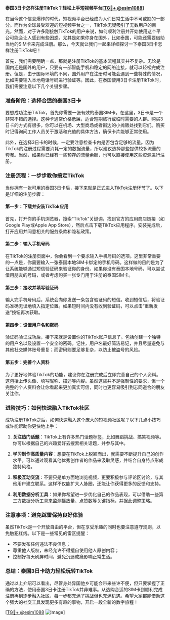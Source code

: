 **泰国3日卡怎样注册TikTok？轻松上手短视频平台[[TG💪+ @esim1088](https://t.me/s/esim1088)]**

在当今这个信息爆炸的时代，短视频平台已经成为人们日常生活中不可或缺的一部分。而作为全球最受欢迎的短视频平台之一，TikTok无疑吸引了无数用户的目光。然而，对于许多刚接触TikTok的用户来说，如何顺利注册并开始使用这个平台可能会让人感到有些困惑。尤其是如果你身在国外，比如泰国，可能还需要借助当地的SIM卡来完成注册。那么，今天就让我们一起来详细探讨一下泰国3日卡怎样注册TikTok吧！

首先，我们需要明确一点，那就是注册TikTok的基本流程其实并不复杂。无论是国内还是国外的用户，只要有一部智能手机和稳定的网络连接，就可以轻松完成注册。但是，由于国际环境的不同，国外用户在注册时可能会遇到一些特殊的情况，比如需要输入本地电话号码进行验证等。因此，在泰国使用3日卡注册TikTok时，我们需要注意以下几个关键步骤。

### **准备阶段：选择合适的泰国3日卡**

要想成功注册TikTok，首先你需要一张有效的泰国SIM卡。在这里，3日卡是一个非常不错的选择。这种卡通常价格低廉，适合短期旅行或临时需要的人群。购买3日卡的方式有很多，你可以在机场、大型商场或者街边的小摊贩处找到它们。购买时记得询问工作人员关于激活和充值的具体方法，确保卡片能够正常使用。

此外，在选择3日卡的时候，一定要注意检查卡内是否包含足够的流量。因为TikTok的注册过程需要消耗一定的数据流量，所以建议选择那些提供较多流量的套餐。当然，如果你已经有一些预存的流量余额，也可以直接使用这些资源进行注册。

### **注册流程：一步步教你搞定TikTok**

当你拥有一张可用的泰国3日卡后，接下来就是正式进入TikTok注册环节了。以下是详细的注册步骤：

#### **第一步：下载并安装TikTok应用**

首先，打开你的手机浏览器，搜索“TikTok”关键词，找到官方的应用商店链接（如Google Play或Apple App Store），然后点击下载TikTok应用程序。安装完成后，打开应用并同意相关的服务条款和隐私政策。

#### **第二步：输入手机号码**

在TikTok的注册页面中，你会看到一个要求输入手机号码的选项。这里非常重要的一点是，你需要输入一张泰国本地SIM卡绑定的手机号码。这样做的目的是为了让系统能够通过短信验证码来验证你的身份。如果你没有泰国本地号码，可以尝试借用朋友的号码，或者考虑购买一张专门用于注册的泰国SIM卡。

#### **第三步：接收并填写验证码**

输入完手机号码后，系统会向你发送一条包含验证码的短信。收到短信后，将验证码准确无误地填入指定位置。如果短时间内没有收到验证码，可以点击“重新发送”按钮再次获取。

#### **第四步：设置用户名和密码**

验证码验证成功后，接下来就是设置你的TikTok账户信息了。包括创建一个独特的用户名以及设置一个安全的密码。记住，用户名最好简洁易记，并且尽量避免与其他社交媒体账号重复；而密码则要足够复杂，以防止被盗号的风险。

#### **第五步：完善个人资料**

为了更好地体验TikTok的功能，建议你在注册完成后立即完善自己的个人资料。这包括上传头像、填写昵称、描述等内容。虽然这些并不是强制性的要求，但一个完整的个人资料会让你看起来更加真实可信，同时也更容易吸引到志同道合的朋友关注你。

### **进阶技巧：如何快速融入TikTok社区**

成功注册TikTok之后，如何快速融入这个庞大的短视频社区呢？以下几点小技巧或许能帮助你更快地上手：

1. **关注热门话题**：TikTok上有许多热门话题标签，比如舞蹈挑战、搞笑视频等。你可以根据自己的兴趣爱好去搜索相关话题，并参与其中。
   
2. **学习制作高质量内容**：想要在TikTok上脱颖而出，就需要不断提升自己的创作水平。可以通过观看其他优秀创作者的作品来汲取灵感，并结合自身特点形成独特风格。

3. **积极互动交流**：不要只是单方面地浏览视频，更要积极参与评论区讨论，与其他用户建立联系。这样不仅能扩大人脉圈，还能让你获得更多的反馈和支持。

4. **利用数据分析工具**：如果你希望进一步优化自己的作品表现，可以借助一些第三方数据分析工具来监测播放量、点赞数等关键指标，并据此调整策略。

### **注意事项：避免踩雷保持良好体验**

虽然TikTok是一个开放自由的平台，但在享受乐趣的同时也要注意遵守规则，以免触犯红线。以下是一些常见的雷区提醒：

- 不要发布任何违法不良信息；
- 尊重他人版权，未经允许不得擅自使用他人原创内容；
- 控制好每天刷屏时间，避免沉迷成瘾影响正常生活。

### **总结：泰国3日卡助力轻松玩转TikTok**

通过以上介绍可以看出，尽管身处异国他乡可能会带来些许不便，但只要掌握了正确的方法，使用泰国3日卡注册TikTok并非难事。从选购合适的SIM卡到顺利完成注册再到逐步融入社区，每一步都充满了挑战但也充满机遇。希望大家都能借助这个强大的社交工具发现更多有趣的事物，开启一段全新的数字旅程！

[[TG💪+ @esim1088](https://t.me/s/esim1088) ![Image](https://i.postimg.cc/4NQfJmqS/Snipaste-2025-05-13-00-14-12.png)]